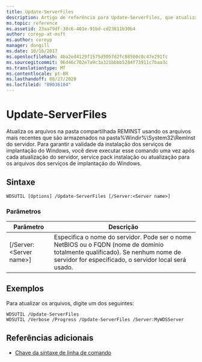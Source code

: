 ```yaml
---
title: Update-ServerFiles
description: Artigo de referência para Update-ServerFiles, que atualiza os arquivos na pasta compartilhada reminsd usando os arquivos mais recentes que são armazenados na pasta%Windir%\System32\RemInst do servidor.
ms.topic: reference
ms.assetid: 23aa79df-38c6-401e-91bd-cd23811b30b4
author: coreyp-at-msft
ms.author: coreyp
manager: dongill
ms.date: 10/16/2017
ms.openlocfilehash: 4ba2ed4129f1575d5057d2fc88500c0c47e291fc
ms.sourcegitcommit: 96d46c702e7a9c3a321bbbb5284f73911c7baa3c
ms.translationtype: MT
ms.contentlocale: pt-BR
ms.lasthandoff: 08/27/2020
ms.locfileid: "89036104"
---
```

# <a name="update-serverfiles"></a>Update-ServerFiles

Atualiza os arquivos na pasta compartilhada REMINST usando os arquivos mais recentes que são armazenados na pasta%Windir%\System32\RemInst do servidor. Para garantir a validade da instalação dos serviços de implantação do Windows, você deve executar esse comando uma vez após cada atualização do servidor, service pack instalação ou atualização para os arquivos dos serviços de implantação do Windows.

## <a name="syntax"></a>Sintaxe

```
WDSUTIL [Options] /Update-ServerFiles [/Server:<Server name>]
```

### <a name="parameters"></a>Parâmetros

|Parâmetro|Descrição|
|---------|-----------|
|[/Server:\<Server name>]|Especifica o nome do servidor. Pode ser o nome NetBIOS ou o FQDN (nome de domínio totalmente qualificado). Se nenhum nome de servidor for especificado, o servidor local será usado.|

## <a name="examples"></a>Exemplos

Para atualizar os arquivos, digite um dos seguintes:
```
WDSUTIL /Update-ServerFiles
WDSUTIL /Verbose /Progress /Update-ServerFiles /Server:MyWDSServer
```

## <a name="additional-references"></a>Referências adicionais

- [Chave da sintaxe de linha de comando](command-line-syntax-key.md)